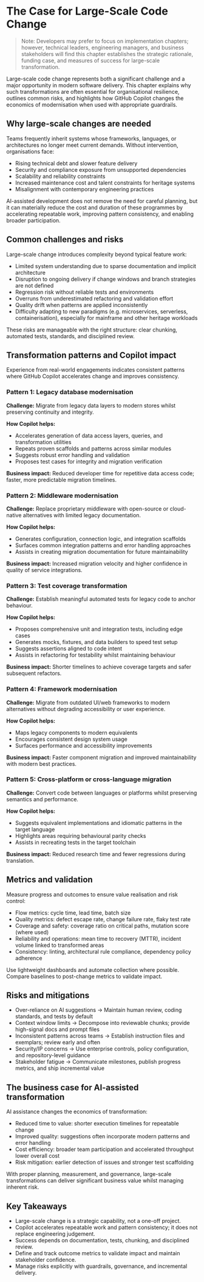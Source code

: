 # The Case for Large-Scale Code Change

> Note: Developers may prefer to focus on implementation chapters; however, technical leaders, engineering managers, and business stakeholders will find this chapter establishes the strategic rationale, funding case, and measures of success for large-scale transformation.

Large-scale code change represents both a significant challenge and a major opportunity in modern software delivery. This chapter explains why such transformations are often essential for organisational resilience, outlines common risks, and highlights how GitHub Copilot changes the economics of modernisation when used with appropriate guardrails.

## Why large-scale changes are needed

Teams frequently inherit systems whose frameworks, languages, or architectures no longer meet current demands. Without intervention, organisations face:

- Rising technical debt and slower feature delivery
- Security and compliance exposure from unsupported dependencies
- Scalability and reliability constraints
- Increased maintenance cost and talent constraints for heritage systems
- Misalignment with contemporary engineering practices

AI-assisted development does not remove the need for careful planning, but it can materially reduce the cost and duration of these programmes by accelerating repeatable work, improving pattern consistency, and enabling broader participation.

## Common challenges and risks

Large-scale change introduces complexity beyond typical feature work:

- Limited system understanding due to sparse documentation and implicit architecture
- Disruption to ongoing delivery if change windows and branch strategies are not defined
- Regression risk without reliable tests and environments
- Overruns from underestimated refactoring and validation effort
- Quality drift when patterns are applied inconsistently
- Difficulty adapting to new paradigms (e.g. microservices, serverless, containerisation), especially for mainframe and other heritage workloads

These risks are manageable with the right structure: clear chunking, automated tests, standards, and disciplined review.

## Transformation patterns and Copilot impact

Experience from real-world engagements indicates consistent patterns where GitHub Copilot accelerates change and improves consistency.

### Pattern 1: Legacy database modernisation

**Challenge:** Migrate from legacy data layers to modern stores whilst preserving continuity and integrity.

**How Copilot helps:**

- Accelerates generation of data access layers, queries, and transformation utilities
- Repeats proven scaffolds and patterns across similar modules
- Suggests robust error handling and validation
- Proposes test cases for integrity and migration verification

**Business impact:** Reduced developer time for repetitive data access code; faster, more predictable migration timelines.

### Pattern 2: Middleware modernisation

**Challenge:** Replace proprietary middleware with open-source or cloud-native alternatives with limited legacy documentation.

**How Copilot helps:**

- Generates configuration, connection logic, and integration scaffolds
- Surfaces common integration patterns and error handling approaches
- Assists in creating migration documentation for future maintainability

**Business impact:** Increased migration velocity and higher confidence in quality of service integrations.

### Pattern 3: Test coverage transformation

**Challenge:** Establish meaningful automated tests for legacy code to anchor behaviour.

**How Copilot helps:**

- Proposes comprehensive unit and integration tests, including edge cases
- Generates mocks, fixtures, and data builders to speed test setup
- Suggests assertions aligned to code intent
- Assists in refactoring for testability whilst maintaining behaviour

**Business impact:** Shorter timelines to achieve coverage targets and safer subsequent refactors.

### Pattern 4: Framework modernisation

**Challenge:** Migrate from outdated UI/web frameworks to modern alternatives without degrading accessibility or user experience.

**How Copilot helps:**

- Maps legacy components to modern equivalents
- Encourages consistent design system usage
- Surfaces performance and accessibility improvements

**Business impact:** Faster component migration and improved maintainability with modern best practices.

### Pattern 5: Cross-platform or cross-language migration

**Challenge:** Convert code between languages or platforms whilst preserving semantics and performance.

**How Copilot helps:**

- Suggests equivalent implementations and idiomatic patterns in the target language
- Highlights areas requiring behavioural parity checks
- Assists in recreating tests in the target toolchain

**Business impact:** Reduced research time and fewer regressions during translation.

## Metrics and validation

Measure progress and outcomes to ensure value realisation and risk control:

- Flow metrics: cycle time, lead time, batch size
- Quality metrics: defect escape rate, change failure rate, flaky test rate
- Coverage and safety: coverage ratio on critical paths, mutation score (where used)
- Reliability and operations: mean time to recovery (MTTR), incident volume linked to transformed areas
- Consistency: linting, architectural rule compliance, dependency policy adherence

Use lightweight dashboards and automate collection where possible. Compare baselines to post-change metrics to validate impact.

## Risks and mitigations

- Over-reliance on AI suggestions → Maintain human review, coding standards, and tests by default
- Context window limits → Decompose into reviewable chunks; provide high-signal docs and prompt files
- Inconsistent patterns across teams → Establish instruction files and exemplars; review early and often
- Security/IP concerns → Use enterprise controls, policy configuration, and repository-level guidance
- Stakeholder fatigue → Communicate milestones, publish progress metrics, and ship incremental value

## The business case for AI-assisted transformation

AI assistance changes the economics of transformation:

- Reduced time to value: shorter execution timelines for repeatable change
- Improved quality: suggestions often incorporate modern patterns and error handling
- Cost efficiency: broader team participation and accelerated throughput lower overall cost
- Risk mitigation: earlier detection of issues and stronger test scaffolding

With proper planning, measurement, and governance, large-scale transformations can deliver significant business value whilst managing inherent risk.

## Key Takeaways

- Large-scale change is a strategic capability, not a one-off project.
- Copilot accelerates repeatable work and pattern consistency; it does not replace engineering judgement.
- Success depends on documentation, tests, chunking, and disciplined review.
- Define and track outcome metrics to validate impact and maintain stakeholder confidence.
- Manage risks explicitly with guardrails, governance, and incremental delivery.

